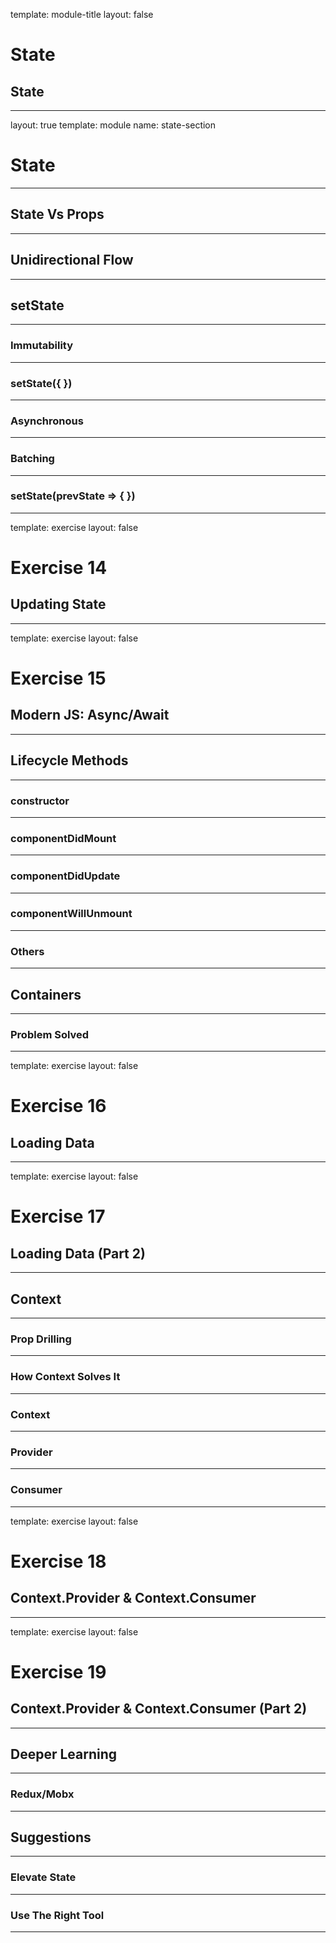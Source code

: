 
template: module-title
layout: false

# State
## State

---

layout: true
template: module
name: state-section

# State

---

## State Vs Props

---

## Unidirectional Flow

---

## setState

---

### Immutability

---

### setState({ })

---

### Asynchronous

---

### Batching

---

### setState(prevState => { })

---
template: exercise
layout: false

# Exercise 14
## Updating State

---
template: exercise
layout: false

# Exercise 15
## Modern JS: Async/Await

---

## Lifecycle Methods

---

### constructor

---

### componentDidMount

---

### componentDidUpdate

---

### componentWillUnmount

---

### Others

---


## Containers

---

### Problem Solved

---
template: exercise
layout: false

# Exercise 16
## Loading Data

---

template: exercise
layout: false

# Exercise 17
## Loading Data (Part 2)

---

## Context

---

### Prop Drilling

---

### How Context Solves It

---

### Context

---

### Provider

---

### Consumer

---
template: exercise
layout: false

# Exercise 18
## Context.Provider & Context.Consumer

---
template: exercise
layout: false

# Exercise 19
## Context.Provider & Context.Consumer (Part 2)

---

## Deeper Learning

---

### Redux/Mobx

---

## Suggestions

---

### Elevate State

---

### Use The Right Tool

---

